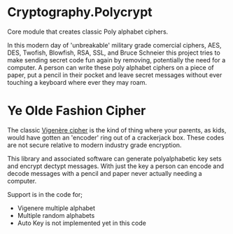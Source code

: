 Cryptography.Polycrypt
======================
Core module that creates classic Poly alphabet ciphers.  

In this modern day of 'unbreakable' military grade comercial ciphers, AES, DES, Twofish, Blowfish, RSA, SSL, and Bruce Schneier this project tries to make sending secret code fun again by removing, potentially the need for a computer.   A person can write these poly alphabet ciphers on a piece of paper, put a pencil in their pocket and leave secret messages without ever touching a keyboard where ever they may roam.

Ye Olde Fashion Cipher
======================
The classic [Vigenère cipher](https://en.wikipedia.org/wiki/Vigen%C3%A8re_cipher) is the kind of thing where your parents, as kids, would have gotten an 'encoder' ring out of a crackerjack box. These codes are not secure relative to modern industry grade encryption.

This library and associated software can generate polyalphabetic key sets and encrypt dectypt messages.  With just the key a person can 
encode and decode messages with a pencil and paper never actually needing a computer.

Support is in the code for;
* Vigenere multiple alphabet
* Multiple random alphabets
* Auto Key is not implemented yet in this code


